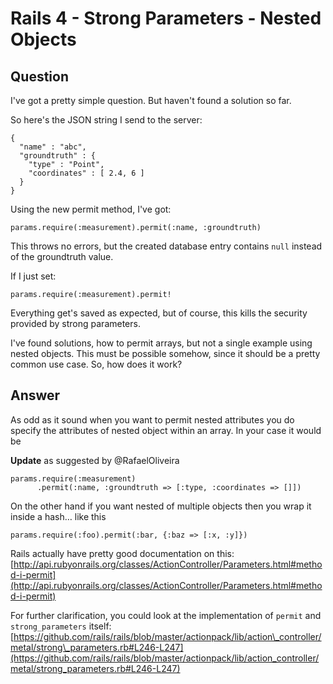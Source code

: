 
# Rails 4 - Strong Parameters - Nested Objects

## Question
        
I've got a pretty simple question. But haven't found a solution so far.

So here's the JSON string I send to the server:

    {
      "name" : "abc",
      "groundtruth" : {
        "type" : "Point",
        "coordinates" : [ 2.4, 6 ]
      }
    }
    

Using the new permit method, I've got:

    params.require(:measurement).permit(:name, :groundtruth)
    

This throws no errors, but the created database entry contains `null` instead of the groundtruth value.

If I just set:

    params.require(:measurement).permit!
    

Everything get's saved as expected, but of course, this kills the security provided by strong parameters.

I've found solutions, how to permit arrays, but not a single example using nested objects. This must be possible somehow, since it should be a pretty common use case. So, how does it work?

## Answer
        
As odd as it sound when you want to permit nested attributes you do specify the attributes of nested object within an array. In your case it would be

**Update** as suggested by @RafaelOliveira

    params.require(:measurement)
          .permit(:name, :groundtruth => [:type, :coordinates => []])
    

On the other hand if you want nested of multiple objects then you wrap it inside a hash… like this

    params.require(:foo).permit(:bar, {:baz => [:x, :y]})
    

  

Rails actually have pretty good documentation on this: [http://api.rubyonrails.org/classes/ActionController/Parameters.html#method-i-permit](http://api.rubyonrails.org/classes/ActionController/Parameters.html#method-i-permit)

For further clarification, you could look at the implementation of `permit` and `strong_parameters` itself: [https://github.com/rails/rails/blob/master/actionpack/lib/action\_controller/metal/strong\_parameters.rb#L246-L247](https://github.com/rails/rails/blob/master/actionpack/lib/action_controller/metal/strong_parameters.rb#L246-L247)
